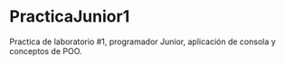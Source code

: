 # PracticaJunior1
Practica de laboratorio #1, programador Junior, aplicación de consola y conceptos de POO.
